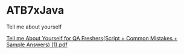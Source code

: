 # ATB7xJava

Tell me about yourself 

[Tell me About  Yourself for QA Freshers(Script + Common Mistakes + Sample Answers) (1).pdf](https://github.com/user-attachments/files/16043441/Tell.me.About.Yourself.for.QA.Freshers.Script.%2B.Common.Mistakes.%2B.Sample.Answers.1.pdf)
